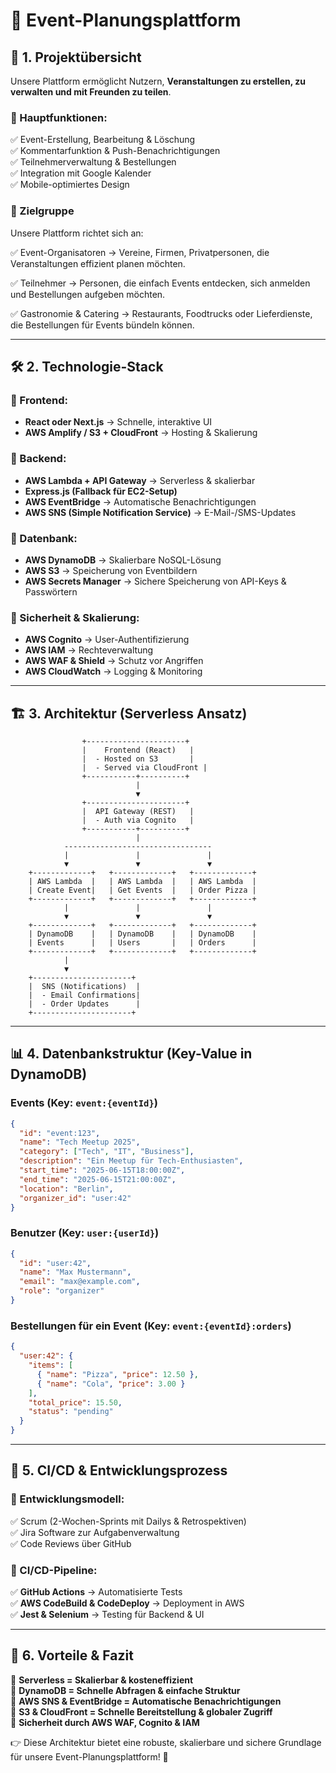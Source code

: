 # 🎤 Event-Planungsplattform

## 📌 **1. Projektübersicht**

Unsere Plattform ermöglicht Nutzern, **Veranstaltungen zu erstellen, zu verwalten und mit Freunden zu teilen**.

### **🔹 Hauptfunktionen:**

✅ Event-Erstellung, Bearbeitung & Löschung\
✅ Kommentarfunktion & Push-Benachrichtigungen\
✅ Teilnehmerverwaltung & Bestellungen\
✅ Integration mit Google Kalender\
✅ Mobile-optimiertes Design



### 🎯 Zielgruppe



Unsere Plattform richtet sich an:

✅ Event-Organisatoren → Vereine, Firmen, Privatpersonen, die Veranstaltungen effizient planen möchten.

✅ Teilnehmer → Personen, die einfach Events entdecken, sich anmelden und Bestellungen aufgeben möchten.

✅ Gastronomie & Catering → Restaurants, Foodtrucks oder Lieferdienste, die Bestellungen für Events bündeln können.

---

## 🛠 **2. Technologie-Stack**

### **📍 Frontend:**

- **React oder Next.js** → Schnelle, interaktive UI
- **AWS Amplify / S3 + CloudFront** → Hosting & Skalierung

### **📍 Backend:**

- **AWS Lambda + API Gateway** → Serverless & skalierbar
- **Express.js (Fallback für EC2-Setup)**
- **AWS EventBridge** → Automatische Benachrichtigungen
- **AWS SNS (Simple Notification Service)** → E-Mail-/SMS-Updates

### **📍 Datenbank:**

- **AWS DynamoDB** → Skalierbare NoSQL-Lösung
- **AWS S3** → Speicherung von Eventbildern
- **AWS Secrets Manager** → Sichere Speicherung von API-Keys & Passwörtern

### **📍 Sicherheit & Skalierung:**

- **AWS Cognito** → User-Authentifizierung
- **AWS IAM** → Rechteverwaltung
- **AWS WAF & Shield** → Schutz vor Angriffen
- **AWS CloudWatch** → Logging & Monitoring

---

## 🏗 **3. Architektur (Serverless Ansatz)**

```plaintext
                +----------------------+
                |    Frontend (React)   |
                |  - Hosted on S3       |
                |  - Served via CloudFront |
                +-----------+----------+
                            |
                            ▼
                +----------------------+
                |  API Gateway (REST)   |
                |  - Auth via Cognito   |
                +-----------+----------+
                            |
            ---------------------------------
            |               |               |
            ▼               ▼               ▼
    +-------------+   +-------------+   +-------------+
    | AWS Lambda  |   | AWS Lambda  |   | AWS Lambda  |
    | Create Event|   | Get Events  |   | Order Pizza |
    +-------------+   +-------------+   +-------------+
            |               |               |
            ▼               ▼               ▼
    +-------------+   +-------------+   +-------------+
    | DynamoDB    |   | DynamoDB    |   | DynamoDB    |
    | Events      |   | Users       |   | Orders      |
    +-------------+   +-------------+   +-------------+
            |
            ▼
    +----------------------+
    |  SNS (Notifications)  |
    |  - Email Confirmations|
    |  - Order Updates      |
    +----------------------+
```

---

## 📊 **4. Datenbankstruktur (Key-Value in DynamoDB)**

### **Events (Key: ****************************************************************************`event:{eventId}`****************************************************************************)**

```json
{
  "id": "event:123",
  "name": "Tech Meetup 2025",
  "category": ["Tech", "IT", "Business"],
  "description": "Ein Meetup für Tech-Enthusiasten",
  "start_time": "2025-06-15T18:00:00Z",
  "end_time": "2025-06-15T21:00:00Z",
  "location": "Berlin",
  "organizer_id": "user:42"
}
```

### **Benutzer (Key: ****************************************************************************`user:{userId}`****************************************************************************)**

```json
{
  "id": "user:42",
  "name": "Max Mustermann",
  "email": "max@example.com",
  "role": "organizer"
}
```

### **Bestellungen für ein Event (Key: ****************************************************************************`event:{eventId}:orders`****************************************************************************)**

```json
{
  "user:42": {
    "items": [
      { "name": "Pizza", "price": 12.50 },
      { "name": "Cola", "price": 3.00 }
    ],
    "total_price": 15.50,
    "status": "pending"
  }
}
```

---

## 🚀 **5. CI/CD & Entwicklungsprozess**

### **📌 Entwicklungsmodell:**

✅ Scrum (2-Wochen-Sprints mit Dailys & Retrospektiven)\
✅ Jira Software zur Aufgabenverwaltung\
✅ Code Reviews über GitHub

### **📌 CI/CD-Pipeline:**

✅ **GitHub Actions** → Automatisierte Tests\
✅ **AWS CodeBuild & CodeDeploy** → Deployment in AWS\
✅ **Jest & Selenium** → Testing für Backend & UI

---

## 🎯 **6. Vorteile & Fazit**

🔹 **Serverless = Skalierbar & kosteneffizient**\
🔹 **DynamoDB = Schnelle Abfragen & einfache Struktur**\
🔹 **AWS SNS & EventBridge = Automatische Benachrichtigungen**\
🔹 **S3 & CloudFront = Schnelle Bereitstellung & globaler Zugriff**\
🔹 **Sicherheit durch AWS WAF, Cognito & IAM**

👉 Diese Architektur bietet eine robuste, skalierbare und sichere Grundlage für unsere Event-Planungsplattform! 🚀



